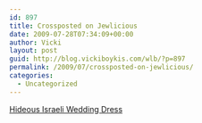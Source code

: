 ```yaml
---
id: 897
title: Crossposted on Jewlicious
date: 2009-07-28T07:34:09+00:00
author: Vicki
layout: post
guid: http://blog.vickiboykis.com/wlb/?p=897
permalink: /2009/07/crossposted-on-jewlicious/
categories:
  - Uncategorized
---
```

[Hideous Israeli Wedding Dress](http://www.jewlicious.com/2009/07/hideous-israeli-wedding-dress-awareness-day/)